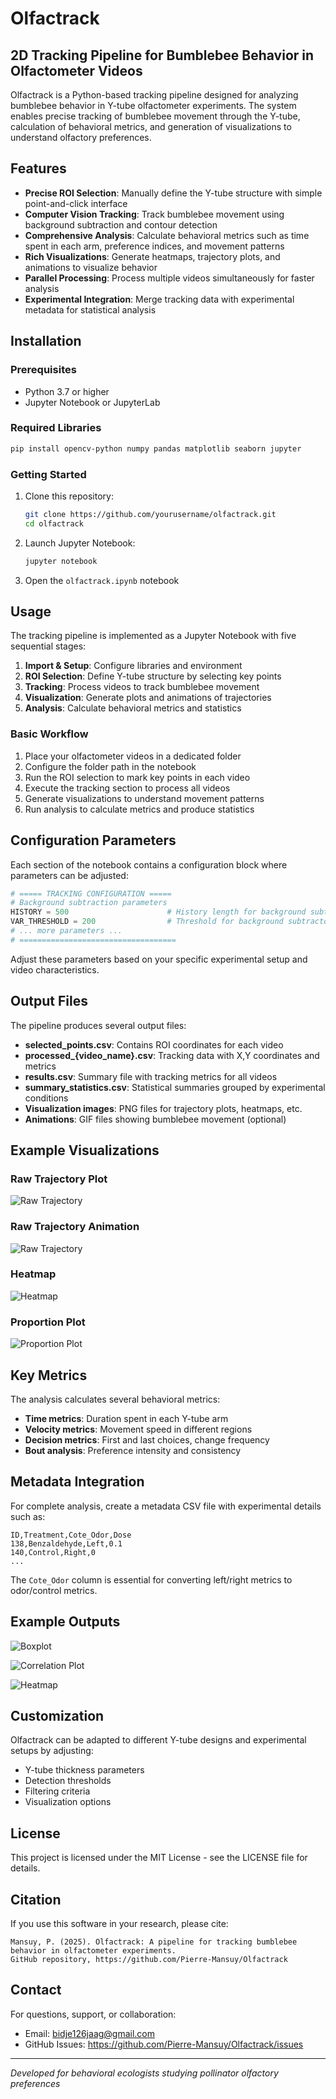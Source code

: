 # Olfactrack

## 2D Tracking Pipeline for Bumblebee Behavior in Olfactometer Videos

Olfactrack is a Python-based tracking pipeline designed for analyzing bumblebee behavior in Y-tube olfactometer experiments. The system enables precise tracking of bumblebee movement through the Y-tube, calculation of behavioral metrics, and generation of visualizations to understand olfactory preferences.

## Features

- **Precise ROI Selection**: Manually define the Y-tube structure with simple point-and-click interface
- **Computer Vision Tracking**: Track bumblebee movement using background subtraction and contour detection
- **Comprehensive Analysis**: Calculate behavioral metrics such as time spent in each arm, preference indices, and movement patterns
- **Rich Visualizations**: Generate heatmaps, trajectory plots, and animations to visualize behavior
- **Parallel Processing**: Process multiple videos simultaneously for faster analysis
- **Experimental Integration**: Merge tracking data with experimental metadata for statistical analysis

## Installation

### Prerequisites

- Python 3.7 or higher
- Jupyter Notebook or JupyterLab

### Required Libraries

```bash
pip install opencv-python numpy pandas matplotlib seaborn jupyter
```

### Getting Started

1. Clone this repository:
   ```bash
   git clone https://github.com/yourusername/olfactrack.git
   cd olfactrack
   ```

2. Launch Jupyter Notebook:
   ```bash
   jupyter notebook
   ```

3. Open the `olfactrack.ipynb` notebook

## Usage

The tracking pipeline is implemented as a Jupyter Notebook with five sequential stages:

1. **Import & Setup**: Configure libraries and environment
2. **ROI Selection**: Define Y-tube structure by selecting key points
3. **Tracking**: Process videos to track bumblebee movement
4. **Visualization**: Generate plots and animations of trajectories
5. **Analysis**: Calculate behavioral metrics and statistics

### Basic Workflow

1. Place your olfactometer videos in a dedicated folder
2. Configure the folder path in the notebook
3. Run the ROI selection to mark key points in each video
4. Execute the tracking section to process all videos
5. Generate visualizations to understand movement patterns
6. Run analysis to calculate metrics and produce statistics

## Configuration Parameters

Each section of the notebook contains a configuration block where parameters can be adjusted:

```python
# ===== TRACKING CONFIGURATION =====
# Background subtraction parameters
HISTORY = 500                      # History length for background subtractor
VAR_THRESHOLD = 200                # Threshold for background subtractor
# ... more parameters ...
# ===================================
```

Adjust these parameters based on your specific experimental setup and video characteristics.

## Output Files

The pipeline produces several output files:

- **selected_points.csv**: Contains ROI coordinates for each video
- **processed_{video_name}.csv**: Tracking data with X,Y coordinates and metrics
- **results.csv**: Summary file with tracking metrics for all videos
- **summary_statistics.csv**: Statistical summaries grouped by experimental conditions
- **Visualization images**: PNG files for trajectory plots, heatmaps, etc.
- **Animations**: GIF files showing bumblebee movement (optional)

## Example Visualizations

### Raw Trajectory Plot
![Raw Trajectory](https://github.com/Pierre-Mansuy/Olfactrack/blob/examples/102.mp4_raw_trajectory.png)

### Raw Trajectory Animation
![Raw Trajectory](https://github.com/Pierre-Mansuy/Olfactrack/blob/examples/102.mp4_animation.gif)

### Heatmap
![Heatmap](https://github.com/Pierre-Mansuy/Olfactrack/blob/examples/102.mp4_heatmap.png)

### Proportion Plot
![Proportion Plot](https://github.com/Pierre-Mansuy/Olfactrack/blob/examples/102.mp4_proportion.png)

## Key Metrics

The analysis calculates several behavioral metrics:

- **Time metrics**: Duration spent in each Y-tube arm
- **Velocity metrics**: Movement speed in different regions
- **Decision metrics**: First and last choices, change frequency
- **Bout analysis**: Preference intensity and consistency

## Metadata Integration

For complete analysis, create a metadata CSV file with experimental details such as:

```
ID,Treatment,Cote_Odor,Dose
138,Benzaldehyde,Left,0.1
140,Control,Right,0
...
```

The `Cote_Odor` column is essential for converting left/right metrics to odor/control metrics.

## Example Outputs

![Boxplot](https://github.com/Pierre-Mansuy/Olfactrack/blob/examples/key_metrics.png)

![Correlation Plot](https://github.com/Pierre-Mansuy/Olfactrack/blob/examples/correlation.png)

![Heatmap](https://github.com/Pierre-Mansuy/Olfactrack/blob/examples/heatmap.png)

## Customization

Olfactrack can be adapted to different Y-tube designs and experimental setups by adjusting:

- Y-tube thickness parameters
- Detection thresholds
- Filtering criteria
- Visualization options

## License

This project is licensed under the MIT License - see the LICENSE file for details.

## Citation

If you use this software in your research, please cite:

```
Mansuy, P. (2025). Olfactrack: A pipeline for tracking bumblebee behavior in olfactometer experiments. 
GitHub repository, https://github.com/Pierre-Mansuy/Olfactrack
```

## Contact

For questions, support, or collaboration:

- Email: bidje126jaag@gmail.com
- GitHub Issues: https://github.com/Pierre-Mansuy/Olfactrack/issues

---

*Developed for behavioral ecologists studying pollinator olfactory preferences*
